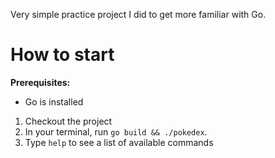 Very simple practice project I did to get more familiar with Go.

# How to start

**Prerequisites:**
- Go is installed

1. Checkout the project
2. In your terminal, run `go build && ./pokedex`.
3. Type `help` to see a list of available commands
